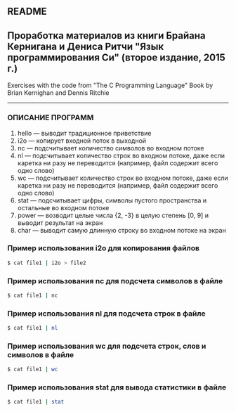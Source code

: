## README
Проработка материалов из книги Брайана Кернигана и Дениса Ритчи
"Язык программирования Си" (второе издание, 2015 г.)
---
Exercises with the code from "The C Programming Language"
Book by Brian Kernighan and Dennis Ritchie
***

### ОПИСАНИЕ ПРОГРАММ
1. hello &mdash; выводит традиционное приветствие
2. i2o &mdash; копирует входной поток в выходной
3. nc &mdash; подсчитывает количество символов во входном потоке
4. nl &mdash; подсчитывает количество строк во входном потоке, даже если каретка ни разу не переводится (например, файл содержит всего одно слово)
5. wc &mdash; подсчитывает количество строк во входном потоке, даже если каретка ни разу не переводится (например, файл содержит всего одно слово)
6. stat &mdash; подсчитывает цифры, символы пустого пространства и остальные во входном потоке
7. power &mdash; возводит целые числа {2, -3} в целую степень [0, 9] и выводит результат на экран
8. char &mdash; выводит самую длинную строку во входном потоке на экран

### Пример использования i2o для копирования файлов
```sh
$ cat file1 | i2o > file2
```

### Пример использования nc для подсчета символов в файле
```sh
$ cat file1 | nc
```

### Пример использования nl для подсчета строк в файле
```sh
$ cat file1 | nl
```

### Пример использования wc для подсчета строк, слов и символов в файле
```sh
$ cat file1 | wc
```

### Пример использования stat для вывода статистики в файле
```sh
$ cat file1 | stat
```
